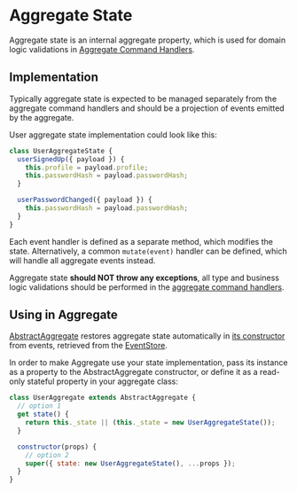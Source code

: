 # Aggregate State

[EventStore]: ../../middleware/README.md
[AbstractAggregate.js]: https://github.com/snatalenko/node-cqrs/blob/master/src/AbstractAggregate.js


Aggregate state is an internal aggregate property, which is used for domain logic validations in [Aggregate Command Handlers](CommandHandlers.md). 

## Implementation

Typically aggregate state is expected to be managed separately from the aggregate command handlers and should be a projection of events emitted by the aggregate. 

User aggregate state implementation could look like this: 

```js
class UserAggregateState {
  userSignedUp({ payload }) {
    this.profile = payload.profile;
    this.passwordHash = payload.passwordHash;
  }

  userPasswordChanged({ payload }) {
    this.passwordHash = payload.passwordHash;
  }
}
```

Each event handler is defined as a separate method, which modifies the state. Alternatively, a common `mutate(event)` handler can be defined, which will handle all aggregate events instead. 

Aggregate state **should NOT throw any exceptions**, all type and business logic validations should be performed in the [aggregate command handlers](CommandHandlers.md).

## Using in Aggregate

[AbstractAggregate](AbstractAggregate.md) restores aggregate state automatically in [its constructor][AbstractAggregate.js] from events, retrieved from the [EventStore][EventStore].

In order to make Aggregate use your state implementation, pass its instance as a property to the AbstractAggregate constructor, or define it as a read-only stateful property in your aggregate class:

```js
class UserAggregate extends AbstractAggregate {
  // option 1
  get state() {
    return this._state || (this._state = new UserAggregateState());
  }

  constructor(props) {
    // option 2
    super({ state: new UserAggregateState(), ...props });
  }
}
```
